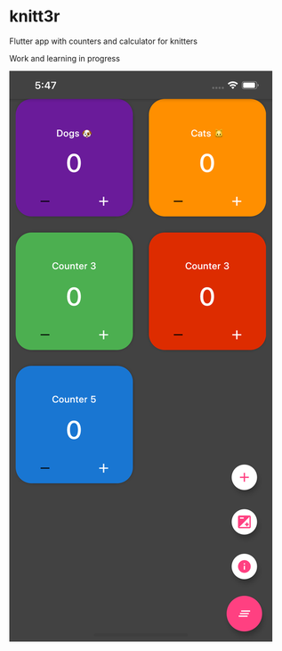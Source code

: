 # knitt3r

Flutter app with counters and calculator for knitters

Work and learning in progress

![Screenshot](screenshots/screen1.png "Screenshot")
